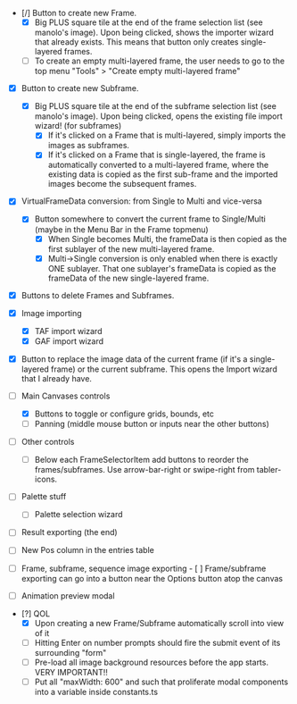 - [/] Button to create new Frame.
  - [x] Big PLUS square tile at the end of the frame selection list (see manolo's image).
        Upon being clicked, shows the importer wizard that already exists. This means that button
        only creates single-layered frames.
  - [ ] To create an empty multi-layered frame, the user needs to go to the top menu "Tools" >
        "Create empty multi-layered frame"

- [x] Button to create new Subframe.
  - [x] Big PLUS square tile at the end of the subframe selection list (see manolo's image).
        Upon being clicked, opens the existing file import wizard! (for subframes)
    - [x] If it's clicked on a Frame that is multi-layered, simply imports the images as subframes.
    - [x] If it's clicked on a Frame that is single-layered, the frame is automatically converted
          to a multi-layered frame, where the existing data is copied as the first sub-frame and
          the imported images become the subsequent frames.

- [x] VirtualFrameData conversion: from Single to Multi and vice-versa
  - [x] Button somewhere to convert the current frame to Single/Multi
        (maybe in the Menu Bar in the Frame topmenu)
    - [x] When Single becomes Multi, the frameData is then copied as the first sublayer of the new
          multi-layered frame.
    - [x] Multi->Single conversion is only enabled when there is exactly ONE sublayer.
          That one sublayer's frameData is copied as the frameData of the new single-layered frame.

- [x] Buttons to delete Frames and Subframes.

- [x] Image importing
  - [x] TAF import wizard
  - [x] GAF import wizard

- [x] Button to replace the image data of the current frame (if it's a single-layered frame) or the
      current subframe. This opens the Import wizard that I already have.

- [ ] Main Canvases controls
  - [x] Buttons to toggle or configure grids, bounds, etc
  - [ ] Panning (middle mouse button or inputs near the other buttons)

- [ ] Other controls
  - [ ] Below each FrameSelectorItem add buttons to reorder the frames/subframes. Use
    arrow-bar-right or swipe-right from tabler-icons.

- [ ] Palette stuff
  - [ ] Palette selection wizard

- [ ] Result exporting (the end)

- [ ] New Pos column in the entries table

- [ ] Frame, subframe, sequence image exporting
      - [ ] Frame/subframe exporting can go into a button near the Options button atop the canvas

- [ ] Animation preview modal

- [?] QOL
  - [x] Upon creating a new Frame/Subframe automatically scroll into view of it
  - [ ] Hitting Enter on number prompts should fire the submit event of its surrounding "form"
  - [ ] Pre-load all image background resources before the app starts. VERY IMPORTANT!!
  - [ ] Put all "maxWidth: 600" and such that proliferate modal components into a variable
        inside constants.ts

